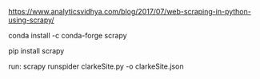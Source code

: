 https://www.analyticsvidhya.com/blog/2017/07/web-scraping-in-python-using-scrapy/

conda install -c conda-forge scrapy

pip install scrapy

run:
scrapy runspider clarkeSite.py -o clarkeSite.json